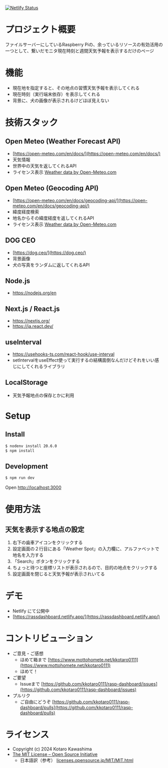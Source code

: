[![Netlify Status](https://api.netlify.com/api/v1/badges/0b82ede5-467b-4244-8faa-c973018ea966/deploy-status)](https://app.netlify.com/sites/rassdashboard/deploys)

# プロジェクト概要
ファイルサーバーにしているRaspberry Piの、余っているリソースの有効活用の一つとして、繋いだモニタ現在時刻と週間天気予報を表示するだけのページ

# 機能
- 現在地を指定すると、その地点の習慣天気予報を表示してくれる
- 現在時刻（実行端末依存）を表示してくれる
- 背景に、犬の画像が表示されるけどほぼ見えない

# 技術スタック
## Open Meteo (Weather Forecast API)
-  [https://open-meteo.com/en/docs/](https://open-meteo.com/en/docs/)
- 天気情報
- 世界中の天気を返してくれるAPI
- ライセンス表示 [Weather data by Open-Meteo.com](https://open-meteo.com/)
## Open Meteo (Geocoding API) 
- [https://open-meteo.com/en/docs/geocoding-api/](https://open-meteo.com/en/docs/geocoding-api/)
- 緯度経度検索
- 地名からその緯度経度を返してくれるAPI
- ライセンス表示 [Weather data by Open-Meteo.com](https://open-meteo.com/)
## DOG CEO
- [https://dog.ceo/](https://dog.ceo/)
- 背景画像
- 犬の写真をランダムに返してくれるAPI
## Node.js
- https://nodejs.org/en
## Next.js / React.js
- https://nextjs.org/
- https://ja.react.dev/
## useInterval
- https://usehooks-ts.com/react-hook/use-interval
- setIntervalをuseEffect使って実行するの結構面倒なんだけどそれをいい感じにしてくれるライブラリ
## LocalStorage
- 天気予報地点の保存とかに利用

# Setup
## Install
```bash
$ nodenv install 20.6.0
$ npm install
```
## Development
```bash
$ npm run dev
```
Open [http://localhost:3000](http://localhost:3000) 

# 使用方法
## 天気を表示する地点の設定
1. 右下の歯車アイコンをクリックする
2. 設定画面の２行目にある「Weather Spot」の入力欄に、アルファベットで地名を入力する
3. 「Search」ボタンをクリックする
4. ちょっと待つと座標リストが表示されるので、目的の地点をクリックする
5. 設定画面を閉じると天気予報が表示されいてる

# デモ
- Netlify にて公開中
- [https://rassdashboard.netlify.app/](https://rassdashboard.netlify.app/)

# コントリビューション
- ご意見・ご感想
  - ほめて箱まで [https://www.mottohomete.net/kkotaro0111](https://www.mottohomete.net/kkotaro0111)
  - ほめて！
- ご要望
  - Issueまで [https://github.com/kkotaro0111/rasp-dashboard/issues](https://github.com/kkotaro0111/rasp-dashboard/issues)
- プルリク
  - ご自由にどうぞ [https://github.com/kkotaro0111/rasp-dashboard/pulls](https://github.com/kkotaro0111/rasp-dashboard/pulls)

# ライセンス
- Copyright (c) 2024 Kotaro Kawashima
- [The MIT License – Open Source Initiative](https://opensource.org/license/mit)
  - 日本語訳（参考） [licenses\.opensource\.jp/MIT/MIT\.html](https://licenses.opensource.jp/MIT/MIT.html)
